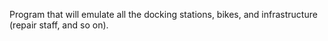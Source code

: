 Program that will emulate all the docking stations, bikes, and infrastructure (repair staff, and so on).
